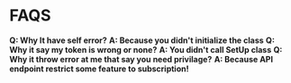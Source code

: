 # FAQS
**Q: Why It have self error?**
**A: Because you didn't initialize the class**
**Q: Why it say my token is wrong or none?**
**A: You didn't call SetUp class**
**Q: Why it throw error at me that say you need privilage?**
**A: Because API endpoint restrict some feature to subscription!**